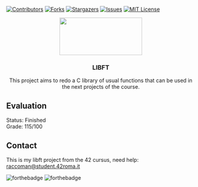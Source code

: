 [![Contributors][contributors-shield]][contributors-url]
[![Forks][forks-shield]][forks-url]
[![Stargazers][stars-shield]][stars-url]
[![Issues][issues-shield]][issues-url]
[![MIT License][license-shield]][license-url]

<p align="center">
  <a href="https://42roma.it">
    <img src="https://42roma.it/wp-content/uploads/2020/07/logo_white_small.png" width="220" height="100">
  </a>
  <h3 align="center">LIBFT</h3>
  <p align="center">
  This project aims to redo a C library of usual functions that can be used in the next projects of the course.
  </p>
</p>

## Evaluation
Status: Finished<br/>Grade: 115/100

## Contact
This is my libft project from the 42 cursus, need help:
raccoman@student.42roma.it

![forthebadge](https://forthebadge.com/images/badges/made-with-c.svg)
![forthebadge](https://forthebadge.com/images/badges/not-a-bug-a-feature.svg)

<!-- MARKDOWN LINKS & IMAGES -->
<!-- https://www.markdownguide.org/basic-syntax/#reference-style-links -->
[contributors-shield]: https://img.shields.io/github/contributors/raccoman/libft?style=for-the-badge
[contributors-url]: https://github.com/raccoman/libft/graphs/contributors
[forks-shield]: https://img.shields.io/github/forks/raccoman/libft?style=for-the-badge
[forks-url]: https://github.com/raccoman/libft/network/members
[stars-shield]: https://img.shields.io/github/stars/raccoman/libft?style=for-the-badge
[stars-url]: https://github.com/raccoman/libft/stargazers
[issues-shield]: https://img.shields.io/github/issues/raccoman/libft?style=for-the-badge
[issues-url]: https://github.com/raccoman/libft/issues
[license-shield]: https://img.shields.io/github/license/raccoman/libft?style=for-the-badge
[license-url]: https://github.com/raccoman/libft/blob/master/LICENSE.txt
